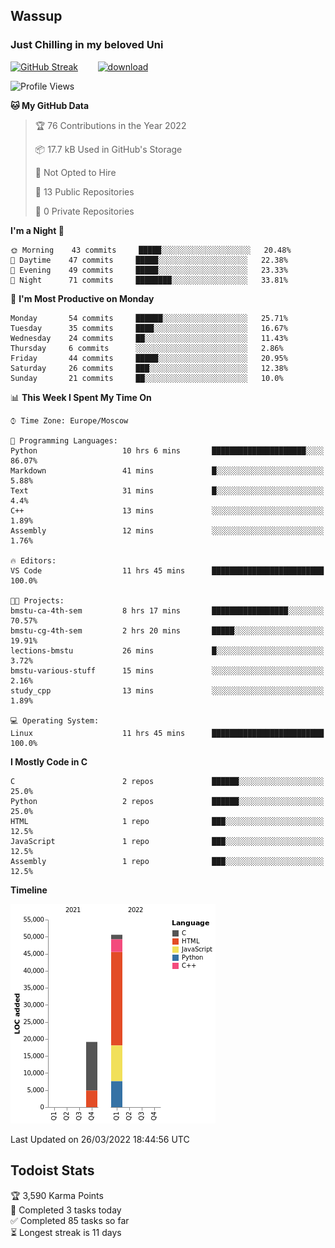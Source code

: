 ## Wassup 
### Just Chilling in my beloved Uni 

<!--
-->

[![GitHub Streak](http://github-readme-streak-stats.herokuapp.com?user=archeoss&theme=shades-of-purple&hide_border=true&date_format=j%20M%5B%20Y%5D)](https://git.io/streak-stats)&nbsp;&nbsp;&nbsp;&nbsp;&nbsp;&nbsp;&nbsp;&nbsp;[![download](https://user-images.githubusercontent.com/68448737/147796309-d8b65b1d-4dde-40d9-b03a-2b42aaa6cd43.jpeg)
](https://bmstu.ru/)

<!--START_SECTION:waka-->
![Profile Views](http://img.shields.io/badge/Profile%20Views-14-blue)

**🐱 My GitHub Data** 

> 🏆 76 Contributions in the Year 2022
 > 
> 📦 17.7 kB Used in GitHub's Storage 
 > 
> 🚫 Not Opted to Hire
 > 
> 📜 13 Public Repositories 
 > 
> 🔑 0 Private Repositories  
 > 
**I'm a Night 🦉** 

```text
🌞 Morning    43 commits     █████░░░░░░░░░░░░░░░░░░░░   20.48% 
🌆 Daytime    47 commits     █████░░░░░░░░░░░░░░░░░░░░   22.38% 
🌃 Evening    49 commits     █████░░░░░░░░░░░░░░░░░░░░   23.33% 
🌙 Night      71 commits     ████████░░░░░░░░░░░░░░░░░   33.81%

```
📅 **I'm Most Productive on Monday** 

```text
Monday       54 commits     ██████░░░░░░░░░░░░░░░░░░░   25.71% 
Tuesday      35 commits     ████░░░░░░░░░░░░░░░░░░░░░   16.67% 
Wednesday    24 commits     ██░░░░░░░░░░░░░░░░░░░░░░░   11.43% 
Thursday     6 commits      ░░░░░░░░░░░░░░░░░░░░░░░░░   2.86% 
Friday       44 commits     █████░░░░░░░░░░░░░░░░░░░░   20.95% 
Saturday     26 commits     ███░░░░░░░░░░░░░░░░░░░░░░   12.38% 
Sunday       21 commits     ██░░░░░░░░░░░░░░░░░░░░░░░   10.0%

```


📊 **This Week I Spent My Time On** 

```text
⌚︎ Time Zone: Europe/Moscow

💬 Programming Languages: 
Python                   10 hrs 6 mins       █████████████████████░░░░   86.07% 
Markdown                 41 mins             █░░░░░░░░░░░░░░░░░░░░░░░░   5.88% 
Text                     31 mins             █░░░░░░░░░░░░░░░░░░░░░░░░   4.4% 
C++                      13 mins             ░░░░░░░░░░░░░░░░░░░░░░░░░   1.89% 
Assembly                 12 mins             ░░░░░░░░░░░░░░░░░░░░░░░░░   1.76%

🔥 Editors: 
VS Code                  11 hrs 45 mins      █████████████████████████   100.0%

🐱‍💻 Projects: 
bmstu-ca-4th-sem         8 hrs 17 mins       █████████████████░░░░░░░░   70.57% 
bmstu-cg-4th-sem         2 hrs 20 mins       █████░░░░░░░░░░░░░░░░░░░░   19.91% 
lections-bmstu           26 mins             █░░░░░░░░░░░░░░░░░░░░░░░░   3.72% 
bmstu-various-stuff      15 mins             ░░░░░░░░░░░░░░░░░░░░░░░░░   2.16% 
study_cpp                13 mins             ░░░░░░░░░░░░░░░░░░░░░░░░░   1.89%

💻 Operating System: 
Linux                    11 hrs 45 mins      █████████████████████████   100.0%

```

**I Mostly Code in C** 

```text
C                        2 repos             ██████░░░░░░░░░░░░░░░░░░░   25.0% 
Python                   2 repos             ██████░░░░░░░░░░░░░░░░░░░   25.0% 
HTML                     1 repo              ███░░░░░░░░░░░░░░░░░░░░░░   12.5% 
JavaScript               1 repo              ███░░░░░░░░░░░░░░░░░░░░░░   12.5% 
Assembly                 1 repo              ███░░░░░░░░░░░░░░░░░░░░░░   12.5%

```


**Timeline**

![Chart not found](https://raw.githubusercontent.com/archeoss/archeoss/master/charts/bar_graph.png) 


 Last Updated on 26/03/2022 18:44:56 UTC
<!--END_SECTION:waka-->

## Todoist Stats

<!-- TODO-IST:START -->
🏆  3,590 Karma Points           
🌸  Completed 3 tasks today           
✅  Completed 85 tasks so far           
⏳  Longest streak is 11 days
<!-- TODO-IST:END -->
